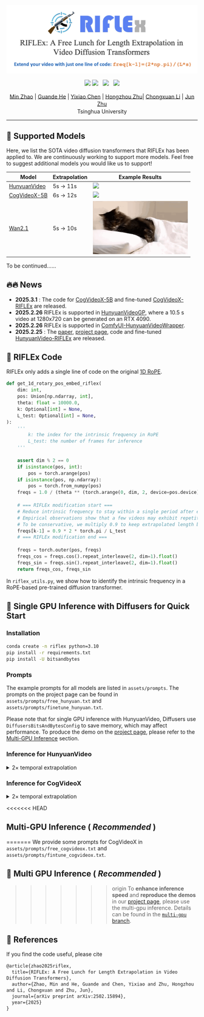 
<div align="center">
<img src='assets/riflex.png'></img>

<a href="https://huggingface.co/papers/2502.15894"><img src="https://img.shields.io/static/v1?label=Daily papers&message=HuggingFace&color=yellow"></a>
<a href='https://riflex-video.github.io/'><img src='https://img.shields.io/badge/Project-Page-Green'></a> &nbsp; 
<a href='https://arxiv.org/pdf/2502.15894'><img src='https://img.shields.io/badge/arXiv-2502.15894-b31b1b.svg'></a> &nbsp;
<a href='https://www.youtube.com/watch?v=taofoXDsKGk'><img src='https://img.shields.io/badge/Youtube-Video-b31b1b.svg'></a><br>



<div>
    <a href="https://gracezhao1997.github.io/" target="_blank">Min Zhao</a><sup></sup> | 
    <a href="https://guandehe.github.io/" target="_blank">Guande He</a><sup></sup> | 
    <a href="https://github.com/Chyxx" target="_blank">Yixiao Chen</a><sup></sup> | 
    <a href="https://zhuhz22.github.io/" target="_blank">Hongzhou Zhu</a><sup></sup>|
<a href="https://zhenxuan00.github.io/" target="_blank">Chongxuan Li</a><sup></sup> | 
    <a href="https://ml.cs.tsinghua.edu.cn/~jun/index.shtml" target="_blank">Jun Zhu</a><sup></sup>
</div>
<div>
    <sup></sup>Tsinghua University
</div>



</div>

---

## 🎉 Supported Models
Here, we list the SOTA video diffusion transformers that RIFLEx has been applied to. We are continuously working to support more models. Feel free to suggest additional models you would like us to support!


| Model                                                   | Extrapolation | Example Results                                              |  
|---------------------------------------------------------|---------------|--------------------------------------------------------------|  
| [HunyuanVideo](https://github.com/Tencent/HunyuanVideo) | 5s -> 11s     | <img src=assets/example/hun-free-RIFLEx.gif width="250">     | 
| [CogVideoX-5B](https://github.com/THUDM/CogVideo)       | 6s -> 12s     | <img src=assets/example/cog-finetune-RIFLEx.gif width="250"> |
| [Wan2.1](https://github.com/Wan-Video/Wan2.1)             | 5s -> 10s     | <img src=assets/example/wan-free.gif width="250">            |

To be continued…… 

## 🔥🔥 News

- **2025.3.1** : The code for [CogVideoX-5B](https://github.com/THUDM/CogVideo) and fine-tuned [CogVideoX-RIFLEx](https://huggingface.co/thu-ml/CogVideoX-RIFLEx-diffusers/tree/main) are released.
- **2025.2.26** RIFLEx is supported in [HunyuanVideoGP](https://github.com/deepbeepmeep/HunyuanVideoGP), where a 10.5 s video at 1280x720 can be generated on an RTX 4090.
- **2025.2.26** RIFLEx is supported in [ComfyUI-HunyuanVideoWrapper](https://github.com/kijai/ComfyUI-HunyuanVideoWrapper).
- **2025.2.25** : The [paper](https://arxiv.org/pdf/2502.15894), [project page](https://riflex-video.github.io/), code and fine-tuned [HunyuanVideo-RIFLEx](https://huggingface.co/thu-ml/Hunyuan-RIFLEx-diffusers) are released.


## 🔑 RIFLEx Code
RIFLEx only adds a single line of code on the original [1D RoPE](https://github.com/huggingface/diffusers/blob/9c7e205176c30b27c5f44ec7650a8dfcc12dde86/src/diffusers/models/embeddings.py#L1105).
```python
def get_1d_rotary_pos_embed_riflex(
    dim: int,
    pos: Union[np.ndarray, int],
    theta: float = 10000.0,
    k: Optional[int] = None,
    L_test: Optional[int] = None,
):
    '''
        k: the index for the intrinsic frequency in RoPE
        L_test: the number of frames for inference
    '''
    
    assert dim % 2 == 0
    if isinstance(pos, int):
        pos = torch.arange(pos)
    if isinstance(pos, np.ndarray):
        pos = torch.from_numpy(pos)
    freqs = 1.0 / (theta ** (torch.arange(0, dim, 2, device=pos.device)[: (dim // 2)].float() / dim)) 

    # === RIFLEx modification start ===
    # Reduce intrinsic frequency to stay within a single period after extrapolation (Eq.(8)).
    # Empirical observations show that a few videos may exhibit repetition in the tail frames.
    # To be conservative, we multiply 0.9 to keep extrapolated length below 90% of a period. 
    freqs[k-1] = 0.9 * 2 * torch.pi / L_test
    # === RIFLEx modification end ===

    freqs = torch.outer(pos, freqs)  
    freqs_cos = freqs.cos().repeat_interleave(2, dim=1).float()  
    freqs_sin = freqs.sin().repeat_interleave(2, dim=1).float()  
    return freqs_cos, freqs_sin
```
In `riflex_utils.py`, we show how to identify the intrinsic frequency in a RoPE-based pre-trained diffusion transformer.

## 🤗 Single GPU Inference with Diffusers for Quick Start
### Installation
```bash
conda create -n riflex python=3.10
pip install -r requirements.txt
pip install -U bitsandbytes
```

### Prompts
The example prompts for all models are listed in `assets/prompts`. The prompts on the project page can be found in `assets/prompts/free_hunyuan.txt` and `assets/prompts/finetune_hunyuan.txt`. 

Please note that for single GPU inference with HunyuanVideo, Diffusers use `DiffusersBitsAndBytesConfig` to save memory, which may affect performance. To produce the demo on the [project page](https://riflex-video.github.io/), please refer to the [Multi-GPU Inference](#multi-gpu-inference--recommended-) section.

### Inference for HunyuanVideo

<details>
<summary> 2× temporal extrapolation </summary>

For training-free: 
```bash
python hunyuanvideo.py --k 4 --N_k 50 --num_frames 261 --prompt "A white and orange tabby cat is seen happily darting through a dense garden, as if chasing something. Its eyes are wide and happy as it jogs forward, scanning the branches, flowers, and leaves as it walks. The path is narrow as it makes its way between all the plants. the scene is captured from a ground-level angle, following the cat closely, giving a low and intimate perspective. The image is cinematic with warm tones and a grainy texture. The scattered daylight between the leaves and plants above creates a warm contrast, accentuating the cat’s orange fur. The shot is clear and sharp, with a shallow depth of field."
```

For fine-tuned [HunyuanVideo-RIFLEx]https://huggingface.co/thu-ml/Hunyuan-RIFLEx-diffusers): 

```bash
python hunyuanvideo.py --k 4 --N_k 66 --num_frames 261 --finetune --model_id "thu-ml/Hunyuan-RIFLEx-diffusers" --prompt "3D animation of a small, round, fluffy creature with big, expressive eyes explores a vibrant, enchanted forest. The creature, a whimsical blend of a rabbit and a squirrel, has soft blue fur and a bushy, striped tail. It hops along a sparkling stream, its eyes wide with wonder. The forest is alive with magical elements: flowers that glow and change colors, trees with leaves in shades of purple and silver, and small floating lights that resemble fireflies. The creature stops to interact playfully with a group of tiny, fairy-like beings dancing around a mushroom ring. The creature looks up in awe at a large, glowing tree that seems to be the heart of the forest."
```
> Note that the current version of diffusers only supports single-GPU inference. If there are multiple GPUs in the environment, please specify one by exporting CUDA_VISIBLE_DEVICES.
</details>

### Inference for CogVideoX

<details>

<summary> 2× temporal extrapolation </summary>

For training-free: 
```bash
python cogvideox.py --k 2 --N_k 20 --num_frames 97 --prompt "3D animation of a small, round, fluffy creature with big, expressive eyes explores a vibrant, enchanted forest. The creature, a whimsical blend of a rabbit and a squirrel, has soft blue fur and a bushy, striped tail. It hops along a sparkling stream, its eyes wide with wonder. The forest is alive with magical elements: flowers that glow and change colors, trees with leaves in shades of purple and silver, and small floating lights that resemble fireflies. The creature stops to interact playfully with a group of tiny, fairy-like beings dancing around a mushroom ring. The creature looks up in awe at a large, glowing tree that seems to be the heart of the forest."
```

For fine-tuned [CogVideoX-RIFLEx](https://huggingface.co/thu-ml/CogVideoX-RIFLEx-diffusers/tree/main): 
```bash
python cogvideox.py --k 2 --N_k 25 --num_frames 97 --finetune --model_id "thu-ml/CogVideoX-RIFLEx-diffusers" --prompt "A drone camera circles around a beautiful historic church built on a rocky outcropping along the Amalfi Coast, the view showcases historic and magnificent architectural details and tiered pathways and patios, waves are seen crashing against the rocks below as the view overlooks the horizon of the coastal waters and hilly landscapes of the Amalfi Coast Italy, several distant people are seen walking and enjoying vistas on patios of the dramatic ocean views, the warm glow of the afternoon sun creates a magical and romantic feeling to the scene, the view is stunning captured with beautiful photography."
```
</details>

<<<<<<< HEAD
## Multi-GPU Inference ( *Recommended* )
=======
We provide some prompts for CogVideoX in `assets/prompts/free_cogvideox.txt` and `assets/prompts/fintune_cogvideox.txt`.

## 🚀 Multi GPU Inference ( *Recommended* )
>>>>>>> origin
To **enhance inference speed** and **reproduce the demos** in our [project page](https://riflex-video.github.io/), please use the multi-gpu inference. Details can be found in the [`multi-gpu` branch](https://github.com/thu-ml/RIFLEx/tree/multi-gpu).

## 🔗 References
If you find the code useful, please cite
```
@article{zhao2025riflex,
  title={RIFLEx: A Free Lunch for Length Extrapolation in Video Diffusion Transformers},
  author={Zhao, Min and He, Guande and Chen, Yixiao and Zhu, Hongzhou and Li, Chongxuan and Zhu, Jun},
  journal={arXiv preprint arXiv:2502.15894},
  year={2025}
}
```
